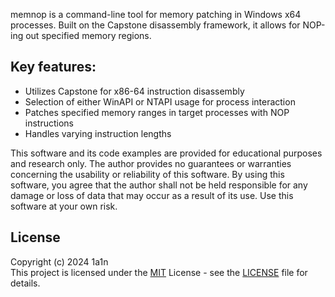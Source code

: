 memnop is a command-line tool for memory patching in Windows x64 processes. Built on the Capstone disassembly framework, it allows for NOP-ing out specified memory regions.

## Key features:
- Utilizes Capstone for x86-64 instruction disassembly
- Selection of either WinAPI or NTAPI usage for process interaction
- Patches specified memory ranges in target processes with NOP instructions
- Handles varying instruction lengths

This software and its code examples are provided for educational purposes and research only.
The author provides no guarantees or warranties concerning the usability or reliability of
this software. By using this software, you agree that the author shall not be held responsible
for any damage or loss of data that may occur as a result of its use. Use this software at your
own risk.

## License

Copyright (c) 2024 1a1n\
This project is licensed under the [MIT](https://opensource.org/license/mit/) License - see the [LICENSE](LICENSE) file for details.
